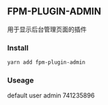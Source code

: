 ## FPM-PLUGIN-ADMIN
用于显示后台管理页面的插件

### Install
```bash
yarn add fpm-plugin-admin
```

### Useage

default user
admin
741235896